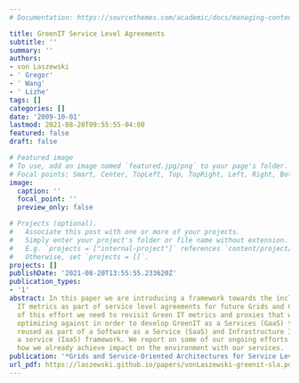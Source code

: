 ```yaml
---
# Documentation: https://sourcethemes.com/academic/docs/managing-content/

title: GreenIT Service Level Agreements
subtitle: ''
summary: ''
authors:
- von Laszewski
- ' Gregor'
- ' Wang'
- ' Lizhe'
tags: []
categories: []
date: '2009-10-01'
lastmod: 2021-08-20T09:55:55-04:00
featured: false
draft: false

# Featured image
# To use, add an image named `featured.jpg/png` to your page's folder.
# Focal points: Smart, Center, TopLeft, Top, TopRight, Left, Right, BottomLeft, Bottom, BottomRight.
image:
  caption: ''
  focal_point: ''
  preview_only: false

# Projects (optional).
#   Associate this post with one or more of your projects.
#   Simply enter your project's folder or file name without extension.
#   E.g. `projects = ["internal-project"]` references `content/project/deep-learning/index.md`.
#   Otherwise, set `projects = []`.
projects: []
publishDate: '2021-08-20T13:55:55.233620Z'
publication_types:
- '1'
abstract: In this paper we are introducing a framework towards the inclusion of Green
  IT metrics as part of service level agreements for future Grids and Clouds. As part
  of this effort we need to revisit Green IT metrics and proxies that we consider
  optimizing against in order to develop GreenIT as a Services (GaaS) that can be
  reused as part of a Software as a Service (SaaS) and Infrastructure Infrastructureas
  a service (IaaS) framework. We report on some of our ongoing efforts and demonstrate
  how we already achieve impact on the environment with our services.
publication: '*Grids and Service-Oriented Architectures for Service Level Agreements*'
url_pdf: https://laszewski.github.io/papers/vonLaszewski-greenit-sla.pdf
---
```

